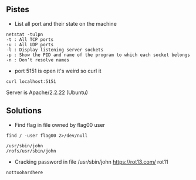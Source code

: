 ## Pistes

* List all port and their state on the machine

```
netstat -tulpn
-t : All TCP ports
-u : All UDP ports
-l : Display listening server sockets
-p : Show the PID and name of the program to which each socket belongs
-n : Don’t resolve names
```

* port 5151 is open it's weird so curl it
```
curl localhost:5151
```

Server is Apache/2.2.22 (Ubuntu)

## Solutions

* Find flag in file owned by flag00 user
```
find / -user flag00 2>/dev/null
```

```
/usr/sbin/john
/rofs/usr/sbin/john
```

* Cracking password in file /usr/sbin/john
	https://rot13.com/ rot11

```nottoohardhere```
    
	
